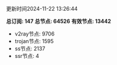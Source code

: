 更新时间2024-11-22 13:26:44

**总订阅: 147**
**总节点: 64526**
**有效节点: 13442**
- v2ray节点: 9706
- trojan节点: 1595
- ss节点: 2137
- ssr节点: 4
